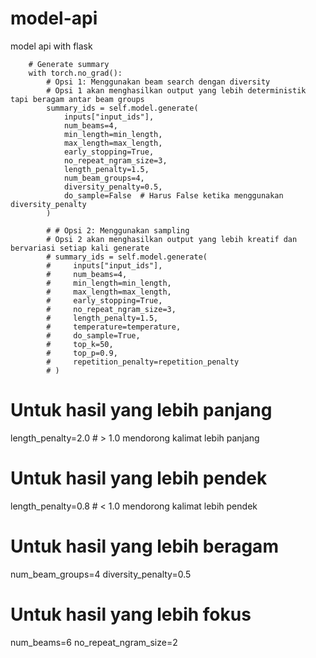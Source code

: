 # model-api
 model api with flask

<!-- section generate summary pada mbart -->
        # Generate summary
        with torch.no_grad():
            # Opsi 1: Menggunakan beam search dengan diversity
            # Opsi 1 akan menghasilkan output yang lebih deterministik tapi beragam antar beam groups
            summary_ids = self.model.generate(
                inputs["input_ids"],
                num_beams=4,
                min_length=min_length,
                max_length=max_length,
                early_stopping=True,
                no_repeat_ngram_size=3,
                length_penalty=1.5,
                num_beam_groups=4,
                diversity_penalty=0.5,
                do_sample=False  # Harus False ketika menggunakan diversity_penalty
            )

            # # Opsi 2: Menggunakan sampling 
            # Opsi 2 akan menghasilkan output yang lebih kreatif dan bervariasi setiap kali generate
            # summary_ids = self.model.generate(
            #     inputs["input_ids"],
            #     num_beams=4,
            #     min_length=min_length,
            #     max_length=max_length,
            #     early_stopping=True,
            #     no_repeat_ngram_size=3,
            #     length_penalty=1.5,
            #     temperature=temperature,
            #     do_sample=True,
            #     top_k=50,
            #     top_p=0.9,
            #     repetition_penalty=repetition_penalty
            # )

<!-- Parameter yang bisa diatur dalam function generate summary mbart -->
# Untuk hasil yang lebih panjang
length_penalty=2.0  # > 1.0 mendorong kalimat lebih panjang

# Untuk hasil yang lebih pendek
length_penalty=0.8  # < 1.0 mendorong kalimat lebih pendek

# Untuk hasil yang lebih beragam
num_beam_groups=4
diversity_penalty=0.5

# Untuk hasil yang lebih fokus
num_beams=6
no_repeat_ngram_size=2
